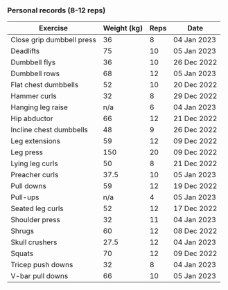 ### Personal records (8-12 reps)

| Exercise | Weight (kg) | Reps | Date |
| -------- | ----------- | ---- | ---- |
| Close grip dumbbell press | 36 | 8 | 04 Jan 2023 |
| Deadlifts | 75 | 10 | 05 Jan 2023 |
| Dumbbell flys | 36 | 10 | 26 Dec 2022 |
| Dumbbell rows | 68 | 12 | 05 Jan 2023 |
| Flat chest dumbbells | 52 | 10 | 20 Dec 2022 |
| Hammer curls | 32 | 8 | 29 Dec 2022 |
| Hanging leg raise | n/a | 6 | 04 Jan 2023 |
| Hip abductor | 66 | 12 | 21 Dec 2022 |
| Incline chest dumbbells | 48 | 9 | 26 Dec 2022 |
| Leg extensions | 59 | 12 | 09 Dec 2022 |
| Leg press | 150 | 20 | 09 Dec 2022 |
| Lying leg curls | 50 | 8 | 21 Dec 2022 |
| Preacher curls | 37.5 | 10 | 05 Jan 2023 |
| Pull downs | 59 | 12 | 19 Dec 2022 |
| Pull-ups | n/a | 4 | 05 Jan 2023 |
| Seated leg curls | 52 | 12 | 17 Dec 2022 |
| Shoulder press | 32 | 11 | 04 Jan 2023 |
| Shrugs | 60 | 12 | 08 Dec 2022 |
| Skull crushers | 27.5 | 12 | 04 Jan 2023 |
| Squats | 70 | 12 | 09 Dec 2022 |
| Tricep push downs | 32 | 8 | 04 Jan 2023 |
| V-bar pull downs | 66 | 10 | 05 Jan 2023 |